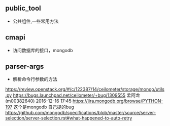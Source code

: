 ## public_tool
* 公共组件,一些常用方法

## cmapi
* 访问数据库的接口，mongodb

## parser-args
* 解析命令行参数的方法

https://review.openstack.org/#/c/122387/14/ceilometer/storage/mongo/utils.py
https://bugs.launchpad.net/ceilometer/+bug/1309555
孟阿龙(m00382640) 2016-12-16 17:45 
https://jira.mongodb.org/browse/PYTHON-197
这个是mongodb 自己提的bug
https://github.com/mongodb/specifications/blob/master/source/server-selection/server-selection.rst#what-happened-to-auto-retry
